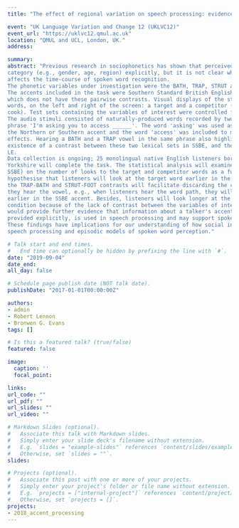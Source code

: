```yaml
---
title: "The effect of regional variation on speech processing: evidence from an eye-tracking experiment."

event: "UK Language Variation and Change 12 (UKLVC12)"
event_url: "https://uklvc12.qmul.ac.uk"
location: "QMUL and UCL, London, UK."
address:

summary: 
abstract: "Previous research in sociophonetics has shown that perceived information about the speaker affects low-level speech perception (e.g., Strand, 1999) and lexical access (e.g., Koops et al., 2008). These experiments often use pictures or words to cue a specific social
category (e.g., gender, age, region) explicitly, but it is not clear whether brief exposure to accent-specific phonetic features in the speaker's speech would also influence speech processing. The present study used the Visual World Paradigm (Tanenhaus et al., 1995) to investigate whether information about the speakers' accent embedded in the speech signal
affects the time-course of spoken word recognition.
The phonetic variables under investigation were the BATH, TRAP, STRUT and FOOT lexical sets, which are well-known for distinguishing Northern and Southern varieties of English.
The accents included in the task were Southern Standard British English (SSBE), which contrasts BATH and TRAP and STRUT and FOOT, respectively, and Leeds English (LE),
which does not have these pairwise contrasts. Visual displays of the stimuli were two printed
words, on the left and right of the screen: a target and a competitor (e.g., path, pack; cut,
cook). Test sets containing the variables of interest were controlled for lexical frequency.
The audio stimuli consisted of naturally-produced words recorded by two LE and two SSBE speakers (1 female, 1 male speaker per accent). Words were embedded in the carrier
phrase 'I'm asking you to access ______'. The word 'asking' was used as a cue for either
the Northern or Southern accent and the word 'access' was included to minimise priming
effects. Hearing a BATH and a TRAP vowel in the same phrase also highlighted the
existence of a contrast between these two lexical sets in SSBE, and the lack of contrast in
LE.
Data collection is ongoing; 25 monolingual native English listeners born and raised in
Yorkshire will complete the task. The statistical analysis will examine the effect of accent (LE,
SSBE) on the number of looks to the target and competitor words as a function of time. We
hypothesise that listeners will look at the target word earlier in the SSBE condition because
the TRAP-BATH and STRUT-FOOT contrasts will facilitate discarding the competitor word as
they hear the vowel, e.g., when listeners hear the word path, they will be able to discard pack
earlier in the SSBE accent. Besides, listeners will look longer at the competitor in the LE
condition because of the lack of contrast between the variables of interest. These findings
would provide further evidence that information about a talker's accent, even when it is not
provided explicitly, is used in speech processing and may support spoken word recognition.
These findings have implications for our understanding of how social information is used in
speech processing and episodic models of spoken word perception."

# Talk start and end times.
#   End time can optionally be hidden by prefixing the line with `#`.
date: "2019-09-04"
date_end: 
all_day: false

# Schedule page publish date (NOT talk date).
publishDate: "2017-01-01T00:00:00Z"

authors:
- admin
- Robert Lennon
- Bronwen G. Evans
tags: []

# Is this a featured talk? (true/false)
featured: false

image:
  caption: ''
  focal_point: 

links:
url_code: ""
url_pdf: ""
url_slides: ""
url_video: ""

# Markdown Slides (optional).
#   Associate this talk with Markdown slides.
#   Simply enter your slide deck's filename without extension.
#   E.g. `slides = "example-slides"` references `content/slides/example-slides.md`.
#   Otherwise, set `slides = ""`.
slides:

# Projects (optional).
#   Associate this post with one or more of your projects.
#   Simply enter your project's folder or file name without extension.
#   E.g. `projects = ["internal-project"]` references `content/project/deep-learning/index.md`.
#   Otherwise, set `projects = []`.
projects:
- 2018_accent_processing
---
```

